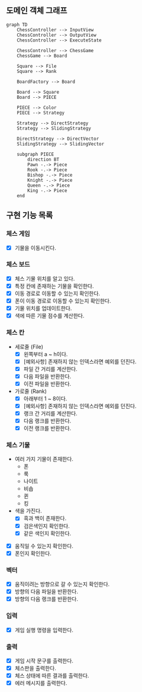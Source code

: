 ## 도메인 객체 그래프

```mermaid
graph TD
    ChessController --> InputView
    ChessController --> OutputView
    ChessController --> ExecuteState

    ChessController --> ChessGame
    ChessGame --> Board

    Square --> File
    Square --> Rank

    BoardFactory --> Board

    Board --> Square
    Board --> PIECE

    PIECE --> Color
    PIECE --> Strategy

    Strategy --> DirectStrategy
    Strategy --> SlidingStrategy

    DirectStrategy --> DirectVector
    SlidingStrategy --> SlidingVector

    subgraph PIECE
        direction BT
        Pawn -.-> Piece
        Rook -.-> Piece
        Bishop -.-> Piece
        Knight -.-> Piece
        Queen -.-> Piece
        King -.-> Piece
    end
```

## 구현 기능 목록

### 체스 게임

- [x] 기물을 이동시킨다.

### 체스 보드

- [x] 체스 기물 위치를 알고 있다.
- [x] 특정 칸에 존재하는 기물을 확인한다.
- [x] 이동 경로로 이동할 수 있는지 확인한다.
- [x] 폰이 이동 경로로 이동할 수 있는지 확인한다.
- [x] 기물 위치를 업데이트한다.
- [x] 색에 따른 기물 점수를 계산한다.

### 체스 칸

- 세로줄 (File)
    - [x] 왼쪽부터 a ~ h이다.
    - [x] [예외사항] 존재하지 않는 인덱스라면 예외를 던진다.
    - [x] 파일 간 거리를 계산한다.
    - [x] 다음 파일을 반환한다.
    - [x] 이전 파일을 반환한다.
- 가로줄 (Rank)
    - [x] 아래부터 1 ~ 8이다.
    - [x] [예외사항] 존재하지 않는 인덱스라면 예외를 던진다.
    - [x] 랭크 간 거리를 계산한다.
    - [x] 다음 랭크를 반환한다.
    - [x] 이전 랭크를 반환한다.

### 체스 기물

- 여러 가지 기물이 존재한다.
    - 폰
    - 룩
    - 나이트
    - 비숍
    - 퀸
    - 킹
- 색을 가진다.
    - [x] 흑과 백이 존재한다.
    - [x] 검은색인지 확인한다.
    - [x] 같은 색인지 확인한다.
- [x] 움직일 수 있는지 확인한다.
- [x] 폰인지 확인한다.

### 벡터

- [x] 움직이려는 방향으로 갈 수 있는지 확인한다.
- [x] 방향의 다음 파일을 반환한다.
- [x] 방향의 다음 랭크를 반환한다.

### 입력

- [x] 게임 실행 명령을 입력한다.

### 출력

- [x] 게임 시작 문구를 출력한다.
- [x] 체스판을 출력한다.
- [x] 체스 상태에 따른 결과를 출력한다.
- [x] 에러 메시지를 출력한다.
